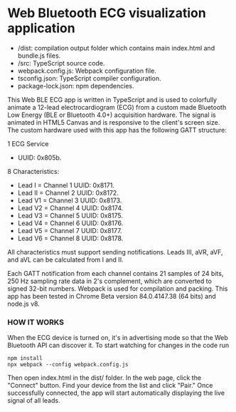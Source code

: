 # Web Bluetooth ECG visualization application

* /dist: compilation output folder which contains main index.html and bundle.js files.  
* /src: TypeScript source code.  
* webpack.config.js: Webpack configuration file.  
* tsconfig.json: TypeScript compiler configuration.
* package-lock.json: npm dependencies.

This Web BLE ECG app is written in TypeScript and is used to colorfully animate a 12-lead electrocardiogram (ECG) from a custom made Bluetooth Low Energy (BLE or Bluetooth 4.0+) acquisition hardware. The signal is animated in HTML5 Canvas and is responsive to the client's screen size. The custom hardware used with this app has the following GATT structure:

1 ECG Service
* UUID: 0x805b.  

8 Characteristics:  
* Lead I = Channel 1 UUID: 0x8171.  
* Lead II = Channel 2 UUID: 0x8172.  
* Lead V1 = Channel 3 UUID: 0x8173.  
* Lead V2 = Channel 4 UUID: 0x8174.  
* Lead V3 = Channel 5 UUID: 0x8175.  
* Lead V4 = Channel 6 UUID: 0x8176.  
* Lead V5 = Channel 7 UUID: 0x8177.  
* Lead V6 = Channel 8 UUID: 0x8178.  

All characteristics must support sending notifications. Leads III, aVR, aVF, and aVL can be calculated from I and II.

Each GATT notification from each channel contains 21 samples of 24 bits, 250 Hz sampling rate data in 2's complement, which are converted to signed 32-bit numbers. Webpack is used for compilation and packing. This app has been tested in Chrome Beta version 84.0.4147.38 (64 bits) and node.js v8.

### HOW IT WORKS

When the ECG device is turned on, it's in advertising mode so that the Web Bluetooth API can discover it. To start watching for changes in the code run

```console
npm install
npx webpack --config webpack.config.js
```

Then open index.html in the dist/ folder. In the web page, click the "Connect" button. Find your device from the list and click "Pair." Once successfully connected, the app will start automatically displaying the live signal of all leads.
